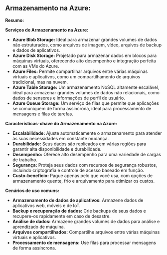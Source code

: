 ## Armazenamento na Azure: 

**Resumo:**


**Serviços de Armazenamento na Azure:**

* **Azure Blob Storage:** Ideal para armazenar grandes volumes de dados não estruturados, como arquivos de imagem, vídeo, arquivos de backup e dados de aplicativos.
* **Azure Disk Storage:** Projetado para armazenar dados em blocos para máquinas virtuais, oferecendo alto desempenho e integração perfeita com as VMs do Azure.
* **Azure Files:** Permite compartilhar arquivos entre várias máquinas virtuais e aplicativos, como um compartilhamento de arquivos tradicional, mas na nuvem.
* **Azure Table Storage:** Um armazenamento NoSQL altamente escalável, ideal para armazenar grandes volumes de dados não relacionais, como dados de sensores e informações de perfil de usuário.
* **Azure Queue Storage:** Um serviço de filas que permite que aplicações se comuniquem de forma assíncrona, ideal para processamento de mensagens e filas de tarefas.

**Características-chave do Armazenamento na Azure:**

* **Escalabilidade:** Ajuste automaticamente o armazenamento para atender às suas necessidades em constante mudança.
* **Durabilidade:** Seus dados são replicados em várias regiões para garantir alta disponibilidade e durabilidade.
* **Desempenho:** Oferece alto desempenho para uma variedade de cargas de trabalho.
* **Segurança:** Proteja seus dados com recursos de segurança robustos, incluindo criptografia e controle de acesso baseado em função.
* **Custo-benefício:** Pague apenas pelo que você usa, com opções de armazenamento quente, frio e arquivamento para otimizar os custos.

**Cenários de uso comuns:**

* **Armazenamento de dados de aplicativos:** Armazene dados de aplicativos web, móveis e de IoT.
* **Backup e recuperação de dados:** Crie backups de seus dados e recupere-os rapidamente em caso de desastre.
* **Análise de dados:** Armazene grandes volumes de dados para análise e aprendizado de máquina.
* **Arquivos compartilhados:** Compartilhe arquivos entre várias máquinas virtuais e aplicativos.
* **Processamento de mensagens:** Use filas para processar mensagens de forma assíncrona.

